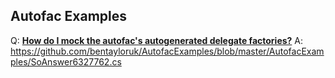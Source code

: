 ## Autofac Examples

Q:  [**How do I mock the autofac's autogenerated delegate factories?**](http://stackoverflow.com/questions/6327762/how-do-i-mock-the-autofacs-autogenerated-delegate-factories)
A: https://github.com/bentayloruk/AutofacExamples/blob/master/AutofacExamples/SoAnswer6327762.cs